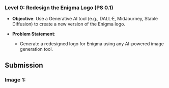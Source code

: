 ### Level 0: Redesign the Enigma Logo (PS 0.1)

- **Objective**: Use a Generative AI tool (e.g., DALL·E, MidJourney, Stable Diffusion) to create a new version of the Enigma logo.

- **Problem Statement**:
  - Generate a redesigned logo for Enigma using any AI-powered image generation tool.

## **Submission** 

### Image 1: 

